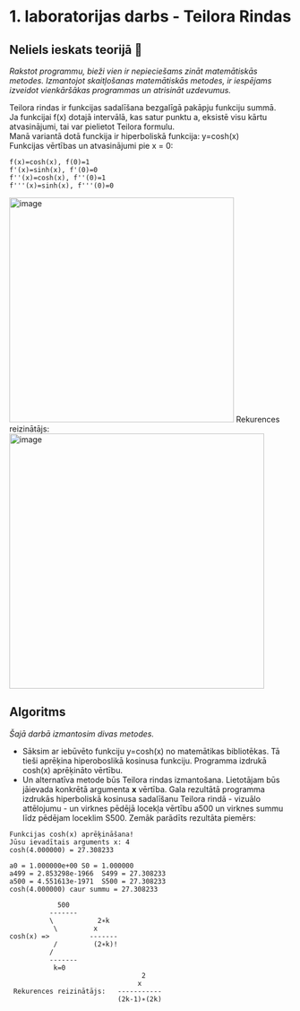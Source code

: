 # 1. laboratorijas darbs - Teilora Rindas
## Neliels ieskats teorijā :mag_right:  
_Rakstot programmu, bieži vien ir nepieciešams zināt matemātiskās metodes. Izmantojot skaitļošanas matemātiskās metodes, ir iespējams izveidot vienkāršākas programmas un atrisināt uzdevumus._ 

Teilora rindas ir funkcijas sadalīšana bezgalīgā pakāpju funkciju summā.  
Ja funkcijai f(x) dotajā intervālā, kas satur punktu a, eksistē visu kārtu atvasinājumi, tai var pielietot Teilora formulu.  
Manā variantā dotā funckija ir hiperboliskā funkcija: y=cosh(x)  
Funkcijas vērtības un atvasinājumi pie x = 0:  
```
f(x)=cosh(x), f(0)=1
f'(x)=sinh(x), f'(0)=0
f''(x)=cosh(x), f''(0)=1
f'''(x)=sinh(x), f'''(0)=0
```
<img width="401" alt="image" src="https://user-images.githubusercontent.com/112925785/213489970-2cd0acfc-f491-41bb-9ab5-03ec6af1359d.png">  
Rekurences reizinātājs: <img width="455" alt="image" src="https://user-images.githubusercontent.com/112925785/213495096-c1b618cf-ec1d-440c-b0ef-ca19b3419040.png">


## Algoritms  
_Šajā darbā izmantosim divas metodes._ 
- Sāksim ar iebūvēto funkciju y=cosh(x) no matemātikas bibliotēkas. Tā tieši aprēķina hiperoboslikā kosinusa funkciju. Programma izdrukā cosh(x) aprēķināto vērtību.   
- Un alternatīva metode būs Teilora rindas izmantošana. Lietotājam būs jāievada konkrētā argumenta **x** vērtība. Gala rezultātā programma izdrukās hiperboliskā kosinusa sadalīšanu Teilora rindā - vizuālo attēlojumu - un virknes pēdējā locekļa vērtību a500 un virknes summu līdz pēdējam loceklim S500. Zemāk parādīts rezultāta piemērs:  
```
Funkcijas cosh(x) aprēķināšana!
Jūsu ievadītais arguments x: 4
cosh(4.000000) = 27.308233 

a0 = 1.000000e+00 S0 = 1.000000
a499 = 2.853298e-1966  S499 = 27.308233
a500 = 4.551613e-1971  S500 = 27.308233
cosh(4.000000) caur summu = 27.308233 

            500                              
          -------                            
          \           2∗k                        
           \         x                         
cosh(x) =>          -------                        
           /         (2∗k)!                         
          /                                  
          -------                            
           k=0                               
                                 2            
                                x           
 Rekurences reizinātājs:   -----------          
                           (2k-1)∗(2k)            

```


